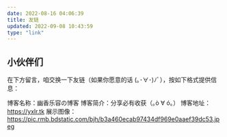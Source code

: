 ```yaml
---
date: 2022-08-16 04:06:39
title: 友链
updated: 2022-09-08 10:43:59
type: "link"
---
```

## 小伙伴们
<div class="js-pjax">
    <div id="qexo-friends"></div>
    <link rel="stylesheet" href="https://npm.elemecdn.com/qexo-static@1.1.3/hexo/friends/friends.css"/>
    <script data-pjax src="https://npm.elemecdn.com/qexo-static@1.1.3/hexo/friends/friends.js"></script>
    <script>loadQexoFriends("qexo-friends", "https://admin-yxlr.tk")</script>
</div>
在下方留言，咱交换一下友链（如果你愿意的话 (｡･∀･)ﾉﾞ），按如下格式提供信息：

博客名称：幽香乐容の博客
博客简介：分享必有收获（｡ò ∀ ó｡）
博客地址：https://yxlr.tk
展示图像：https://pic.rmb.bdstatic.com/bjh/b3a460ecab97434df969e0aaef39dc53.jpeg

